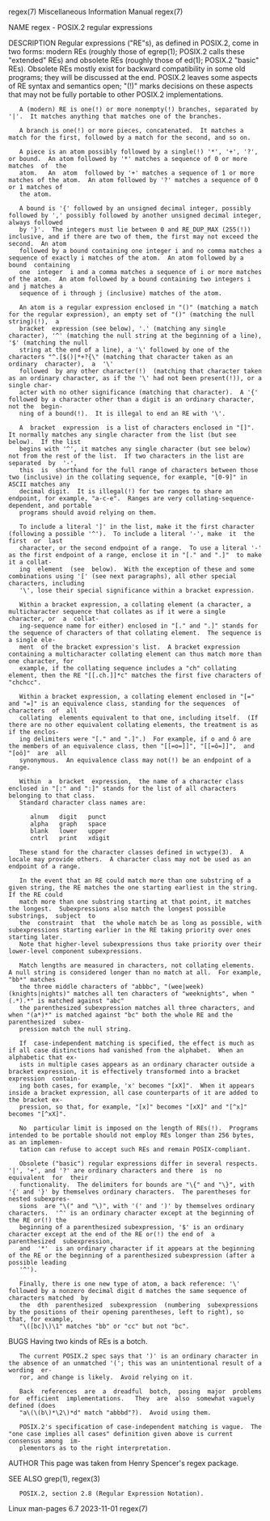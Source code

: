 regex(7)						       Miscellaneous Information Manual							      regex(7)

NAME
       regex - POSIX.2 regular expressions

DESCRIPTION
       Regular	expressions  ("RE"s), as defined in POSIX.2, come in two forms: modern REs (roughly those of egrep(1); POSIX.2 calls these "extended" REs) and
       obsolete REs (roughly those of ed(1); POSIX.2 "basic" REs).  Obsolete REs mostly exist for backward compatibility in some old programs;	they  will  be
       discussed  at  the  end.	  POSIX.2  leaves  some	 aspects of RE syntax and semantics open; "(!)" marks decisions on these aspects that may not be fully
       portable to other POSIX.2 implementations.

       A (modern) RE is one(!) or more nonempty(!) branches, separated by '|'.	It matches anything that matches one of the branches.

       A branch is one(!) or more pieces, concatenated.	 It matches a match for the first, followed by a match for the second, and so on.

       A piece is an atom possibly followed by a single(!) '*', '+', '?', or bound.  An atom followed by '*' matches a sequence of 0 or more  matches  of  the
       atom.   An  atom	 followed by '+' matches a sequence of 1 or more matches of the atom.  An atom followed by '?' matches a sequence of 0 or 1 matches of
       the atom.

       A bound is '{' followed by an unsigned decimal integer, possibly followed by ',' possibly followed by another unsigned decimal integer, always followed
       by '}'.	The integers must lie between 0 and RE_DUP_MAX (255(!)) inclusive, and if there are two of them, the first may not exceed the second.  An atom
       followed by a bound containing one integer i and no comma matches a sequence of exactly i matches of the atom.  An atom followed by a bound  containing
       one  integer  i and a comma matches a sequence of i or more matches of the atom.	 An atom followed by a bound containing two integers i and j matches a
       sequence of i through j (inclusive) matches of the atom.

       An atom is a regular expression enclosed in "()" (matching a match for the regular expression), an empty set of "()" (matching the null	string)(!),  a
       bracket	expression (see below), '.' (matching any single character), '^' (matching the null string at the beginning of a line), '$' (matching the null
       string at the end of a line), a '\' followed by one of the characters "^.[$()|*+?{\" (matching that character taken as an ordinary  character),	a  '\'
       followed	 by any other character(!)  (matching that character taken as an ordinary character, as if the '\' had not been present(!)), or a single char‐
       acter with no other significance (matching that character).  A '{' followed by a character other than a digit is an ordinary character, not the	begin‐
       ning of a bound(!).  It is illegal to end an RE with '\'.

       A  bracket  expression  is a list of characters enclosed in "[]".  It normally matches any single character from the list (but see below).  If the list
       begins with '^', it matches any single character (but see below) not from the rest of the list.	If two characters in the list are  separated  by  '-',
       this  is	 shorthand for the full range of characters between those two (inclusive) in the collating sequence, for example, "[0-9]" in ASCII matches any
       decimal digit.  It is illegal(!) for two ranges to share an endpoint, for example, "a-c-e".  Ranges are very collating-sequence-dependent, and portable
       programs should avoid relying on them.

       To include a literal ']' in the list, make it the first character (following a possible '^').  To include a literal '-', make  it  the  first  or  last
       character, or the second endpoint of a range.  To use a literal '-' as the first endpoint of a range, enclose it in "[." and ".]"  to make it a collat‐
       ing  element  (see  below).  With the exception of these and some combinations using '[' (see next paragraphs), all other special characters, including
       '\', lose their special significance within a bracket expression.

       Within a bracket expression, a collating element (a character, a multicharacter sequence that collates as if it were a single character, or  a  collat‐
       ing-sequence name for either) enclosed in "[." and ".]" stands for the sequence of characters of that collating element.	 The sequence is a single ele‐
       ment  of the bracket expression's list.	A bracket expression containing a multicharacter collating element can thus match more than one character, for
       example, if the collating sequence includes a "ch" collating element, then the RE "[[.ch.]]*c" matches the first five characters of "chchcc".

       Within a bracket expression, a collating element enclosed in "[=" and "=]" is an equivalence class, standing for the sequences  of  characters  of  all
       collating  elements equivalent to that one, including itself.  (If there are no other equivalent collating elements, the treatment is as if the enclos‐
       ing delimiters were "[." and ".]".)  For example, if o and ô are the members of an equivalence class, then "[[=o=]]", "[[=ô=]]",	 and  "[oô]"  are  all
       synonymous.  An equivalence class may not(!) be an endpoint of a range.

       Within  a  bracket  expression,	the name of a character class enclosed in "[:" and ":]" stands for the list of all characters belonging to that class.
       Standard character class names are:

	      alnum   digit   punct
	      alpha   graph   space
	      blank   lower   upper
	      cntrl   print   xdigit

       These stand for the character classes defined in wctype(3).  A locale may provide others.  A character class may not be used as an endpoint of a range.

       In the event that an RE could match more than one substring of a given string, the RE matches the one starting earliest in the string.  If the RE could
       match more than one substring starting at that point, it matches the longest.  Subexpressions also match the longest possible  substrings,  subject  to
       the  constraint	that  the whole match be as long as possible, with subexpressions starting earlier in the RE taking priority over ones starting later.
       Note that higher-level subexpressions thus take priority over their lower-level component subexpressions.

       Match lengths are measured in characters, not collating elements.  A null string is considered longer than no match at all.  For example, "bb*" matches
       the three middle characters of "abbbc", "(wee|week)(knights|nights)" matches all ten characters of "weeknights", when "(.*).*" is matched against "abc"
       the parenthesized subexpression matches all three characters, and when "(a*)*" is matched against "bc" both the whole RE and the	 parenthesized	subex‐
       pression match the null string.

       If  case-independent matching is specified, the effect is much as if all case distinctions had vanished from the alphabet.  When an alphabetic that ex‐
       ists in multiple cases appears as an ordinary character outside a bracket expression, it is effectively transformed into a bracket expression  contain‐
       ing both cases, for example, 'x' becomes "[xX]".	 When it appears inside a bracket expression, all case counterparts of it are added to the bracket ex‐
       pression, so that, for example, "[x]" becomes "[xX]" and "[^x]" becomes "[^xX]".

       No  particular limit is imposed on the length of REs(!).	 Programs intended to be portable should not employ REs longer than 256 bytes, as an implemen‐
       tation can refuse to accept such REs and remain POSIX-compliant.

       Obsolete ("basic") regular expressions differ in several respects.  '|', '+', and '?' are ordinary characters and there	is  no	equivalent  for	 their
       functionality.  The delimiters for bounds are "\{" and "\}", with '{' and '}' by themselves ordinary characters.	 The parentheses for nested subexpres‐
       sions  are "\(" and "\)", with '(' and ')' by themselves ordinary characters.  '^' is an ordinary character except at the beginning of the RE or(!) the
       beginning of a parenthesized subexpression, '$' is an ordinary character except at the end of the RE or(!) the end of  a	 parenthesized	subexpression,
       and  '*'	 is an ordinary character if it appears at the beginning of the RE or the beginning of a parenthesized subexpression (after a possible leading
       '^').

       Finally, there is one new type of atom, a back reference: '\' followed by a nonzero decimal digit d matches the same sequence of characters matched  by
       the  dth	 parenthesized	subexpression  (numbering  subexpressions by the positions of their opening parentheses, left to right), so that, for example,
       "\([bc]\)\1" matches "bb" or "cc" but not "bc".

BUGS
       Having two kinds of REs is a botch.

       The current POSIX.2 spec says that ')' is an ordinary character in the absence of an unmatched '('; this was an unintentional result of a  wording  er‐
       ror, and change is likely.  Avoid relying on it.

       Back  references	 are  a	 dreadful  botch,  posing  major  problems  for	 efficient  implementations.   They  are  also	somewhat vaguely defined (does
       "a\(\(b\)*\2\)*d" match "abbbd"?).  Avoid using them.

       POSIX.2's specification of case-independent matching is vague.  The "one case implies all cases" definition given above is current consensus among  im‐
       plementors as to the right interpretation.

AUTHOR
       This page was taken from Henry Spencer's regex package.

SEE ALSO
       grep(1), regex(3)

       POSIX.2, section 2.8 (Regular Expression Notation).

Linux man-pages 6.7							  2023-11-01								      regex(7)
